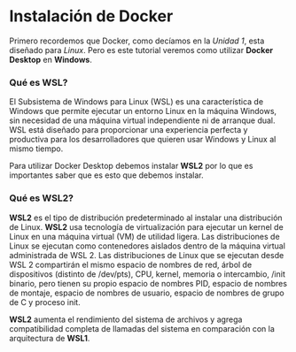 # Instalación de Docker

Primero recordemos que Docker, como decíamos en la *Unidad 1*, esta diseñado para *Linux*. Pero es este tutorial veremos como utilizar **Docker Desktop** en **Windows**.

### Qué es WSL?
El Subsistema de Windows para Linux (WSL) es una característica de Windows que permite ejecutar un entorno Linux en la máquina Windows, sin necesidad de una máquina virtual independiente ni de arranque dual. WSL está diseñado para proporcionar una experiencia perfecta y productiva para los desarrolladores que quieren usar Windows y Linux al mismo tiempo.

Para utilizar Docker Desktop debemos instalar **WSL2** por lo que es importantes saber que es esto que debemos instalar.

### Qué es WSL2?
**WSL2** es el tipo de distribución predeterminado al instalar una distribución de Linux. **WSL2** usa tecnología de virtualización para ejecutar un kernel de Linux en una máquina virtual (VM) de utilidad ligera. Las distribuciones de Linux se ejecutan como contenedores aislados dentro de la máquina virtual administrada de WSL 2. Las distribuciones de Linux que se ejecutan desde WSL 2 compartirán el mismo espacio de nombres de red, árbol de dispositivos (distinto de /dev/pts), CPU, kernel, memoria o intercambio, /init binario, pero tienen su propio espacio de nombres PID, espacio de nombres de montaje, espacio de nombres de usuario, espacio de nombres de grupo de C y proceso init.

**WSL2** aumenta el rendimiento del sistema de archivos y agrega compatibilidad completa de llamadas del sistema en comparación con la arquitectura de **WSL1**. 